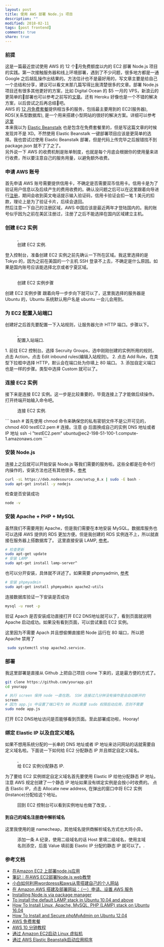 ```yaml
---
layout: post
title: 使用 AWS 部署 Node.js 项目
description: ""
modified: 2018-02-11
tags: [post frontend]
comments: true
share: true
---
```


### 前提
这是一篇最近尝试使用 AWS 的 12 个月免费额度以内的 EC2 部署 Node.js 项目的实践。第一次接触服务器和线上环境部署，遇到了不少问题，很多地方都是一通 Google 之后胡乱操作出结果的。方法估计也不是最好用的，写文章主要是给自己一个总结和分享，建议可以看文末那几篇写得比我清楚很多的文章。部署 Node.js 项目还有很多其他更好的方案，比如 Digital Ocean 的 $5 一月的 VPS，新浪云的更简单的部署也可以参考之前写的[文章](http://oxxd.github.io/nodejs-sinacloud)。还有 Heroku 好像也是一个不错的解决方案，以后尝试之后再总结吧。  
AWS 的 [12 月免费套餐](https://aws.amazon.com/cn/free/)提供相当多的服务，包括最主要用到的 EC2(服务器), RDS(关系型数据库), 是一个用来搭建小型网站的很好的解决方案。详细可以参考[这里](https://aws.amazon.com/cn/free/faqs/?ft=nf&refid=ha_a131L000005CqVRQA0)  
本来我以为 [Elastic Beanstalk](https://aws.amazon.com/cn/getting-started/tutorials/launch-an-app/) 也是包含在免费套餐里的，但是写这篇文章的时候发现并不是 XD。不然使用 Elastic Beanstalk 一键部署项目应该是更简单的选择。我也尝试过使用 Elastic Beanstalk 部署，但是代码上传完毕之后报错找不到 package.json 就不了了之了。  
另外说一下 AWS 的收费机制是账单制度，也就是每个月底会根据你的使用量来进行收费，所以要注意自己的服务用量，以避免额外收费。

### 申请 AWS 账号
首先申请 AWS 账号需要提供信用卡，不确定是否需要双币信用卡。信用卡是为了验证用户信息以及后续产生的费用收费的。确认没问题之后可以在这里跟着向导进行[注册](https://aws.amazon.com/cn/free/)，期间会收到英文电话提示输入验证码，信用卡验证会扣一笔 1 美元的扣款，理论上是为了验证卡片，后续会退回。  
然后注意一下自己的注册区域，AWS 中国应该是最近两年才登陆国内的。我的账号似乎因为之前在美区注册过，注册了之后不能选择在国内区域建立主机。

### 创建 EC2 实例
<figure class="half">
    <a href="../images/nodejs-aws-tk.png">
        <img src="../images/nodejs-aws-tk.png" alt="">
    </a>
    <a href="../images/nodejs-aws-ec2.png">
        <img src="../images/nodejs-aws-ec2.png" alt="">
    </a>
	<figcaption><span>创建 EC2 实例</span>.</figcaption>
</figure>
登入控制台，准备创建 EC2 实例之前先确认一下所在区域。我这里选择的是 Tokyo 的，因为之前在美国的一个主机 SSH 登录不上去，不确定是什么原因。如果是国内账号应该能选择北京或者宁夏区域。

<figure class="third">
	<a href="../images/nodejs-aws01.png"><img src="../images/nodejs-aws01.png" alt=""></a>
	<a href="../images/nodejs-aws02.png"><img src="../images/nodejs-aws02.png" alt=""></a>
	<a href="../images/nodejs-aws03.png"><img src="../images/nodejs-aws03.png" alt=""></a>
	<a href="../images/nodejs-aws04.png"><img src="../images/nodejs-aws04.png" alt=""></a>
	<a href="../images/nodejs-aws05.png"><img src="../images/nodejs-aws05.png" alt=""></a>
	<a href="../images/nodejs-aws06.png"><img src="../images/nodejs-aws06.png" alt=""></a>
	<figcaption>创建 EC2 实例步骤</figcaption>
</figure>
创建 EC2 实例步骤  跟着向导一步步向下就可以了，这里我选择的服务器是 Ubuntu 的，Ubuntu 系统默认用户名是 ubuntu 一会儿会用到。

### 为 EC2 配置入站端口
创建好之后首先要配置一下入站规则，让服务器允许 HTTP 端口。步骤以下。
<figure class="half">
    <a href="../images/nodejs-aws10.png">
        <img src="../images/nodejs-aws10.png" alt="">
    </a>
    <a href="../images/nodejs-aws11.png">
        <img src="../images/nodejs-aws11.png" alt="">
    </a>
	<figcaption><span>配置入站端口</span>.</figcaption>
</figure>
1. 前往 EC2 控制台。选择 Secruity Groups，选中刚刚创建的实例所用的规则，点击 Action，点击 Edit inbound rules(编辑入站规则)。
2. 点击 Add Rule，在类型下拉框中选择 HTTP，默认会在端口处为你填上 80 端口。
3. 添加自定义端口也是一样的步骤。类型中选择 Custom 就可以了。

### 连接 EC2 实例
接下来是连接 EC2 实例。这一步是比较重要的，毕竟连接上了才能做后续操作。打开终端开始输入命令吧。
<figure>
    <a href="../images/nodejs-aws08.png">
        <img src="../images/nodejs-aws08.png" alt="">
    </a>
	<figcaption><span>连接 EC2 实例</span>.</figcaption>
</figure>
``` bash
# 首先使用 chmod 命令来确保您的私有密钥文件不是公开可见的，
chmod 400 testEC2.pem 
# 连接。注意 @ 后面换成自己的实例 DNS 地址或者 IP 地址
ssh -i "testEC2.pem" ubuntu@ec2-198-51-100-1.compute-1.amazonaws.com
```

### 安装 Node.js
连接上之后就可以开始安装 Node.js 等我们需要的服务啦。这些全都是在命令行内操作的，安装方法也还有其他很多。[参考](https://nodejs.org/en/download/package-manager/#debian-and-ubuntu-based-linux-distributions)

``` bash
curl -sL https://deb.nodesource.com/setup_8.x | sudo -E bash -
sudo apt-get install -y nodejs
```

检查是否安装成功
``` bash
node -v
```

### 安装 Apache + PHP + MySQL
虽然我们不需要用到 Apache，但是我们需要在本地安装 MySQL。数据库服务也可以选择 AWS 提供的 RDS 更加方便。但是我创建的 RDS 实例连不上，所以就直接在服务器上搭数据库了。
这里直接安装 LAMP, [参考](https://help.ubuntu.com/community/ApacheMySQLPHP)。
``` bash 
# 检查更新
sudo apt-get update
# 安装 LAMP
sudo apt-get install lamp-server^
```

也可以分开安装，具体就不详述了。如果需要 phpmyadmin, [参考](https://www.digitalocean.com/community/tutorials/how-to-install-and-secure-phpmyadmin-on-ubuntu-12-04)
``` bash
# 安装 phpmyadmin
sudo apt-get install phpmyadmin apache2-utils
```

连接数据库验证一下安装是否成功
``` bash
mysql -u root -p
```
验证 Apach 是否安装成功直接打开 EC2 DNS地址就可以了，看到页面就说明 Apache 启动成功。如果没有看到页面，可以尝试重启 EC2 实例。  

这里因为不需要 Apach 并且想偷懒直接把 Node 运行在 80 端口，所以把 Apache 禁用了
``` bash
 sudo systemctl stop apache2.service.
```

### 部署
我这里部署是直接从 Github 上把自己项目 clone 下来的，这是最方便的方式了。  
``` bash
git clone https://github.com/yourapp.git
cd yourapp

# 执行 screen 保持 node 一直在跑。 SSH 连接过几分钟没有操作是会自动断开的
screen
# 因为 app.js 中设置了端口号为 80 所以需要 sudo 权限启动应用，否则不需要
sudo node app.js
```
打开 EC2 DNS地址访问是否能够看到页面。至此部署成功啦，Hooray!

### 绑定 Elastic IP 以及自定义域名
如果不想用系统分配的一长串的 DNS 地址或者 IP 地址来访问网站的话就需要自定义域名啦。下面说一下如何给 EC2 分配静态 IP 并且绑定自定义域名。
<figure class="half">
    <a href="../images/nodejs-aws13.png">
        <img src="../images/nodejs-aws13.png" alt="">
    </a>
    <a href="../images/nodejs-aws16.png">
        <img src="../images/nodejs-aws16.png" alt="">
    </a>
	<figcaption><span>给 EC2 实例分配静态 IP</span>.</figcaption>
</figure>
为了要给 EC2 实例绑定自定义域名首先要使用 Elastic IP 给他分配静态 IP 地址。注意 AWS 规定创建了一个静态 IP 地址如果没有绑定实例是会按小时收费的。  
点击 Elastic IP，点击 Allocate new address, 在弹出的窗口中将 EC2 实例(Instance)分配给这个地址。 
<figure>
    <a href="../images/nodejs-aws17.png">
        <img src="../images/nodejs-aws17.png" alt="">
    </a>
	<figcaption><span>回到 EC2 控制台可以看到实例地址也做了改变。</span>.</figcaption>
</figure>

#### 到自己的域名注册商中解析域名
这里我使用的是 namecheap，其他域名提供商解析域名方式也大同小异。
<figure>
    <a href="../images/nodejs-aws-namecheap.png">
        <img src="../images/nodejs-aws-namecheap.png" alt="">
    </a>
	<figcaption><span>添加一条 A 纪录，使用二级域名的话 Host 里填二级域名，使用主域名则添空，后面 Value 填前面 Elastic IP 分配的静态 IP 就可以了。</span>.</figcaption>
</figure>

<!-- ### 填坑 -->


### 参考文档
* [在Amazon EC2 上部署node.js应用](http://ned11.iteye.com/blog/1775898)
* [筆記｜在AWS EC2部署Node.js web教學](http://dez.logdown.com/posts/2017/04/07/aws-ec2-deploy-nodejs-web-app)
* [小白如何利用wordpress和aws从零搭建自己的个人网站](http://www.yours1989.com/52/)
* [在 Amazon AWS 搭建及部署网站：（一）申请、设置 AWS 服务](http://www.cnblogs.com/deltacat/p/amazon-aws-web-1.html)
* [Installing Node.js via package manager](https://nodejs.org/en/download/package-manager/#debian-and-ubuntu-based-linux-distributions)
* [To install the default LAMP stack in Ubuntu 10.04 and above](https://help.ubuntu.com/community/ApacheMySQLPHP)
* [How To Install Linux, Apache, MySQL, PHP (LAMP) stack on Ubuntu 16.04](https://www.digitalocean.com/community/tutorials/how-to-install-linux-apache-mysql-php-lamp-stack-on-ubuntu-16-04)
* [How To Install and Secure phpMyAdmin on Ubuntu 12.04](https://www.digitalocean.com/community/tutorials/how-to-install-and-secure-phpmyadmin-on-ubuntu-12-04)
* [AWS 免费套餐](https://aws.amazon.com/cn/free/)
* [AWS 10 分钟教程](https://aws.amazon.com/cn/getting-started/tutorials/)
* [通过 Amazon EC2启动 Linux 虚拟机](https://aws.amazon.com/cn/getting-started/tutorials/launch-a-virtual-machine/)
* [通过 AWS Elastic Beanstalk启动应用程序](https://aws.amazon.com/cn/getting-started/tutorials/launch-an-app/)